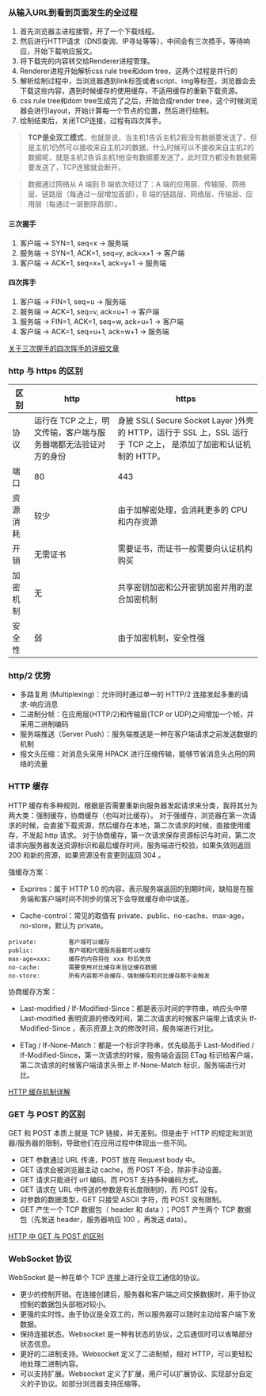 ### 从输入URL到看到页面发生的全过程

1. 首先浏览器主进程接管，开了一个下载线程。
2. 然后进行HTTP请求（DNS查询、IP寻址等等），中间会有三次捂手，等待响应，开始下载响应报文。
3. 将下载完的内容转交给Renderer进程管理。
4. Renderer进程开始解析css rule tree和dom tree，这两个过程是并行的
5. 解析绘制过程中，当浏览器遇到link标签或者script、img等标签，浏览器会去下载这些内容，遇到时候缓存的使用缓存，不适用缓存的重新下载资源。
6. css rule tree和dom tree生成完了之后，开始合成render tree，这个时候浏览器会进行layout，开始计算每一个节点的位置，然后进行绘制。
7. 绘制结束后，关闭TCP连接，过程有四次挥手。

> **TCP是全双工模式**，也就是说，当主机1告诉主机2我没有数据要发送了，但是主机1仍然可以接收来自主机2的数据，什么时候可以不接收来自主机2的数据呢，就是主机2告诉主机1他没有数据要发送了，此时双方都没有数据需要发送了，TCP连接就会断开。

> 数据通过网络从 A 端到 B 端依次经过了：A 端的应用层、传输层、网络层、链路层（每通过一层增加首部），B 端的链路层、网络层、传输层、应用层（每通过一层删除首部）。

#### 三次握手

1. 客户端 -> SYN=1, seq=x -> 服务端
2. 服务端 -> SYN=1, ACK=1, seq=y, ack=x+1 -> 客户端
3. 客户端 -> ACK=1, seq=x+1, ack=y+1 -> 服务端

#### 四次挥手
1. 客户端 -> FIN=1, seq=u -> 服务端
2. 服务端 -> ACK=1, seq=v, ack=u+1 -> 客户端
3. 服务端 -> FIN=1, ACK=1, seq=w, ack=u+1 -> 客户端
4. 客户端 -> ACK=1, seq=u+1, ack=w+1 -> 服务端

[关于三次握手的四次挥手的详细文章](https://blog.csdn.net/qzcsu/article/details/72861891)

### http 与 https 的区别

| 区别     | http                                                            | https                                                                                                            |
| -------- | --------------------------------------------------------------- | ---------------------------------------------------------------------------------------------------------------- |
| 协议     | 运行在 TCP 之上，明文传输，客户端与服务器端都无法验证对方的身份 | 身披 SSL( Secure Socket Layer )外壳的 HTTP，运行于 SSL 上，SSL 运行于 TCP 之上， 是添加了加密和认证机制的 HTTP。 |
| 端口     | 80                                                              | 443                                                                                                              |
| 资源消耗 | 较少                                                            | 由于加解密处理，会消耗更多的 CPU 和内存资源                                                                      |
| 开销     | 无需证书                                                        | 需要证书，而证书一般需要向认证机构购买                                                                           |
| 加密机制 | 无                                                              | 共享密钥加密和公开密钥加密并用的混合加密机制                                                                     |
| 安全性   | 弱                                                              | 由于加密机制，安全性强                                                                                           |

### http/2 优势

- 多路复用 (Multiplexing)：允许同时通过单一的 HTTP/2 连接发起多重的请求-响应消息
- 二进制分帧：在应用层(HTTP/2)和传输层(TCP or UDP)之间增加一个帧，并采用二进制编码
- 服务端推送（Server Push）：服务端推送是一种在客户端请求之前发送数据的机制
- 报文头压缩：对消息头采用 HPACK 进行压缩传输，能够节省消息头占用的网络的流量

### HTTP 缓存

HTTP 缓存有多种规则，根据是否需要重新向服务器发起请求来分类，我将其分为两大类：强制缓存，协商缓存（也叫对比缓存）。
对于强缓存，浏览器在第一次请求的时候，会直接下载资源，然后缓存在本地，第二次请求的时候，直接使用缓存，不发起 http 请求。
对于协商缓存，第一次请求保存资源标识与时间，第二次请求向服务器发送资源标识和最后缓存时间，服务端进行校验，如果失效则返回 200 和新的资源，如果资源没有变更则返回 304 。

强缓存方案：

- Exprires：属于 HTTP 1.0 的内容，表示服务端返回的到期时间，缺陷是在服务端和客户端时间不同步的情况下会导致缓存命中误差。

- Cache-control：常见的取值有 private、public、no-cache、max-age，no-store，默认为 private。

```
private:         客户端可以缓存
public:          客户端和代理服务器都可以缓存
max-age=xxx:     缓存的内容将在 xxx 秒后失效
no-cache:        需要使用对比缓存来验证缓存数据
no-store:        所有内容都不会缓存，强制缓存和对比缓存都不会触发
```

协商缓存方案：

- Last-modified / If-Modified-Since：都是表示时间的字符串，响应头中带 Last-modified 表明资源的修改时间，第二次请求的时候客户端带上请求头 If-Modified-Since ，表示资源上次的修改时间，服务端进行对比。

- ETag / If-None-Match：都是一个标识字符串，优先级高于 Last-Modified / If-Modified-Since，第一次请求的时候，服务端会返回 ETag 标识给客户端，第二次请求的时候客户端请求头带上 If-None-Match 标识，服务端进行对比。

[HTTP 缓存机制详解](https://juejin.im/entry/599afbe5f265da247c4ee6e3)

### GET 与 POST 的区别

GET 和 POST 本质上就是 TCP 链接，并无差别。但是由于 HTTP 的规定和浏览器/服务器的限制，导致他们在应用过程中体现出一些不同。

- GET 参数通过 URL 传递，POST 放在 Request body 中。
- GET 请求会被浏览器主动 cache，而 POST 不会，除非手动设置。
- GET 请求只能进行 url 编码，而 POST 支持多种编码方式。
- GET 请求在 URL 中传送的参数是有长度限制的，而 POST 没有。
- 对参数的数据类型，GET 只接受 ASCII 字符，而 POST 没有限制。
- GET 产生一个 TCP 数据包（ header 和 data ）；POST 产生两个 TCP 数据包（先发送 header，服务器响应 100 ，再发送 data）。

[HTTP 中 GET 与 POST 的区别](https://mp.weixin.qq.com/s?__biz=MzI3NzIzMzg3Mw==&mid=100000054&idx=1&sn=71f6c214f3833d9ca20b9f7dcd9d33e4#rd)

### WebSocket 协议

WebSocket 是一种在单个 TCP 连接上进行全双工通信的协议。

- 更少的控制开销。在连接创建后，服务器和客户端之间交换数据时，用于协议控制的数据包头部相对较小。
- 更强的实时性。由于协议是全双工的，所以服务器可以随时主动给客户端下发数据。
- 保持连接状态。Websocket 是一种有状态的协议，之后通信时可以省略部分状态信息。
- 更好的二进制支持。Websocket 定义了二进制帧，相对 HTTP，可以更轻松地处理二进制内容。
- 可以支持扩展。Websocket 定义了扩展，用户可以扩展协议、实现部分自定义的子协议。如部分浏览器支持压缩等。
